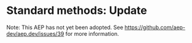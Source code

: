 # Standard methods: Update

Note: This AEP has not yet been adopted. See
https://github.com/aep-dev/aep.dev/issues/39 for more information.
